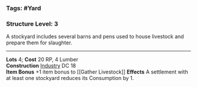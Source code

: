 ### Tags: #Yard 
### Structure Level: 3

A stockyard includes several barns and pens used to house livestock and prepare them for slaughter.

---

**Lots** 4; **Cost** 20 RP, 4 Lumber  
**Construction** [Industry](https://2e.aonprd.com/Skills.aspx?ID=25) DC 18  
**Item Bonus** +1 item bonus to [[Gather Livestock]] 
**Effects** A settlement with at least one stockyard reduces its Consumption by 1.